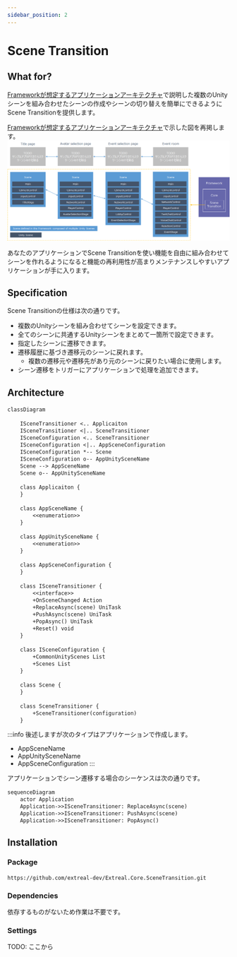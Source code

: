 ```yaml
---
sidebar_position: 2
---
```


# Scene Transition

## What for?

[Frameworkが想定するアプリケーションアーキテクチャ](/intro#application)で説明した複数のUnityシーンを組み合わせたシーンの作成やシーンの切り替えを簡単にできるようにScene Transitionを提供します。

[Frameworkが想定するアプリケーションアーキテクチャ](/intro#application)で示した図を再掲します。
![Multiple scenes](/img/multi-scenes.png)

あなたのアプリケーションでScene Transitionを使い機能を自由に組み合わせてシーンを作れるようになると機能の再利用性が高まりメンテナンスしやすいアプリケーションが手に入ります。

## Specification

Scene Transitionの仕様は次の通りです。

- 複数のUnityシーンを組み合わせてシーンを設定できます。
- 全てのシーンに共通するUnityシーンをまとめて一箇所で設定できます。
- 指定したシーンに遷移できます。
- 遷移履歴に基づき遷移元のシーンに戻れます。
  - 複数の遷移元や遷移先があり元のシーンに戻りたい場合に使用します。
- シーン遷移をトリガーにアプリケーションで処理を追加できます。

## Architecture

```mermaid
classDiagram

    ISceneTransitioner <.. Applicaiton
    ISceneTransitioner <|.. SceneTransitioner
    ISceneConfiguration <.. SceneTransitioner
    ISceneConfiguration <|.. AppSceneConfiguration
    ISceneConfiguration *-- Scene
    ISceneConfiguration o-- AppUnitySceneName
    Scene --> AppSceneName
    Scene o-- AppUnitySceneName

    class Applicaiton {
    }

    class AppSceneName {
        <<enumeration>>
    }

    class AppUnitySceneName {
        <<enumeration>>
    }

    class AppSceneConfiguration {
    }

    class ISceneTransitioner {
        <<interface>>
        +OnSceneChanged Action
        +ReplaceAsync(scene) UniTask
        +PushAsync(scene) UniTask
        +PopAsync() UniTask
        +Reset() void
    }

    class ISceneConfiguration {
        +CommonUnityScenes List
        +Scenes List
    }

    class Scene {
    }

    class SceneTransitioner {
        +SceneTransitioner(configuration)
    }
```

:::info
後述しますが次のタイプはアプリケーションで作成します。
- AppSceneName
- AppUnitySceneName
- AppSceneConfiguration
:::

アプリケーションでシーン遷移する場合のシーケンスは次の通りです。

```mermaid
sequenceDiagram
    actor Application
    Application->>ISceneTransitioner: ReplaceAsync(scene)
    Application->>ISceneTransitioner: PushAsync(scene)
    Application->>ISceneTransitioner: PopAsync()
```

## Installation

### Package

```
https://github.com/extreal-dev/Extreal.Core.SceneTransition.git
```

### Dependencies

依存するものがないため作業は不要です。

### Settings

TODO: ここから